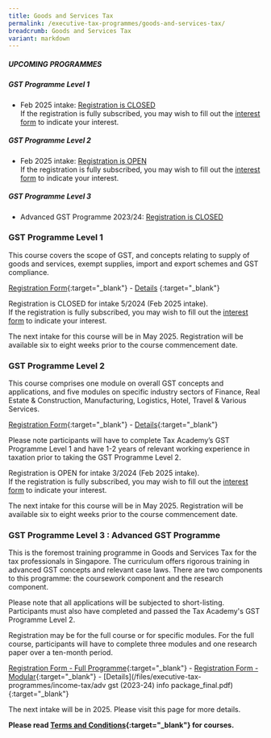 ```yaml
---
title: Goods and Services Tax
permalink: /executive-tax-programmes/goods-and-services-tax/
breadcrumb: Goods and Services Tax
variant: markdown
---
```

##### **UPCOMING PROGRAMMES**
##### **GST Programme Level 1**
* Feb 2025 intake: [Registration is CLOSED](/executive-tax-programmes/goods-and-services-tax/#etp1gst-ta-id)<br>If the registration is fully subscribed, you may wish to fill out the [interest form](https://go.gov.sg/waitlist-level1gst) to indicate your interest.

##### **GST Programme Level 2**
* Feb 2025 intake: [Registration is OPEN](/executive-tax-programmes/goods-and-services-tax/#etp2gst-ta-id)<br>If the registration is fully subscribed, you may wish to fill out the [interest form](https://go.gov.sg/waitlist-level2gst) to indicate your interest.

##### **GST Programme Level 3**
* Advanced GST Programme 2023/24: [Registration is CLOSED](/executive-tax-programmes/goods-and-services-tax/#etp3gst-ta-id)

<a id="etp1gst-ta-id"></a>
### **GST Programme Level 1**

This course covers the scope of GST, and concepts relating to supply of goods and services, exempt supplies, import and export schemes and GST compliance.

[Registration Form](https://go.gov.sg/gst-programme-level1-intake5-2024){:target="_blank"} - [Details](/files/Course_Programme_GST_L1_5_2024.pdf)
{:target="_blank"}

Registration is CLOSED for intake 5/2024 (Feb 2025 intake).<br>If the registration is fully subscribed, you may wish to fill out the [interest form](https://go.gov.sg/waitlist-level1gst) to indicate your interest.

The next intake for this course will be in May 2025. Registration will be available six to eight weeks prior to the course commencement date.

<a id="etp2gst-ta-id"></a>
### **GST Programme Level 2**

This course comprises one module on overall GST concepts and applications, and five modules on specific industry sectors of Finance, Real Estate &amp; Construction, Manufacturing, Logistics, Hotel, Travel &amp; Various Services.

[Registration Form](https://go.gov.sg/gst-level2-intake3-2024){:target="_blank"} - [Details](/files/GST_Programme_Level_2_Intake3_2024.pdf){:target="_blank"}

Please note participants will have to complete Tax Academy’s GST Programme Level 1 and have 1-2 years of relevant working experience in taxation prior to taking the GST Programme Level 2.

Registration is OPEN for intake 3/2024 (Feb 2025 intake). <br>If the registration is fully subscribed, you may wish to fill out the [interest form](https://go.gov.sg/waitlist-level2gst) to indicate your interest.

The next intake for this course will be in May 2025. Registration will be available six to eight weeks prior to the course commencement date.


<a id="etp3gst-ta-id"></a>
### **GST Programme Level 3 : Advanced GST Programme**

This is the foremost training programme in Goods and Services Tax for the tax professionals in Singapore. The curriculum offers rigorous training in advanced GST concepts and relevant case laws. There are two components to this programme: the coursework component and the research component.

Please note that all applications will be subjected to short-listing. Participants must also have completed and passed the Tax Academy's GST Programme Level 2.

Registration may be for the full course or for specific modules. For the full course, participants will have to complete three modules and one research paper over a ten-month period.

[Registration Form - Full Programme](https://form.gov.sg/64705e8f2306170012a4a722){:target="_blank"} - [Registration Form - Modular](https://form.gov.sg/64705a9f251701001295f82b){:target="_blank"} - [Details](/files/executive-tax-programmes/income-tax/adv gst (2023-24) info package_final.pdf){:target="_blank"}

The next intake will be in 2025. Please visit this page for more details.


**Please read [Terms and Conditions](https://production-iras-tax-academy.netlify.com/executive-tax-programmes/terms-and-conditions/){:target="_blank"} for courses.**